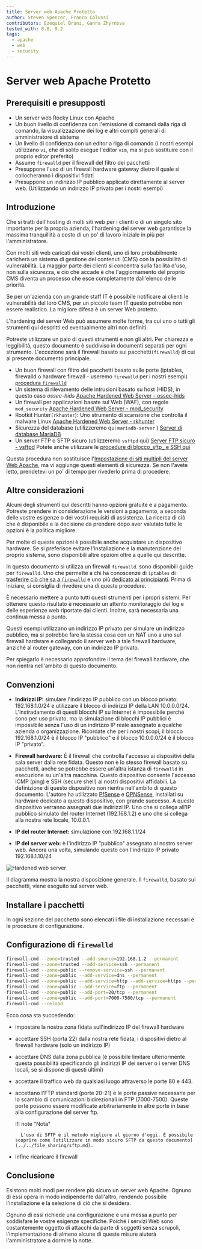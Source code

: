 ```yaml
---
title: Server web Apache Protetto
author: Steven Spencer, Franco Colussi
contributors: Ezequiel Bruni, Ganna Zhyrnova
tested_with: 8.8, 9.2
tags:
  - apache
  - web
  - security
---
```


# Server web Apache Protetto

## Prerequisiti e presupposti

* Un server web Rocky Linux con Apache
* Un buon livello di confidenza con l'emissione di comandi dalla riga di comando, la visualizzazione dei log e altri compiti generali di amministratore di sistema
* Un livello di confidenza con un editor a riga di comando (i nostri esempi utilizzano `vi`, che di solito esegue l'editor `vim`, ma si può sostituire con il proprio editor preferito)
* Assume `firewalld` per il firewall del filtro dei pacchetti
* Presuppone l'uso di un firewall hardware gateway dietro il quale si collocheranno i dispositivi fidati
* Presuppone un indirizzo IP pubblico applicato direttamente al server web. (Utilizzando un indirizzo IP privato per i nostri esempi)

## Introduzione

Che si tratti dell'hosting di molti siti web per i clienti o di un singolo sito importante per la propria azienda, l'hardening del server web garantisce la massima tranquillità a costo di un po' di lavoro iniziale in più per l'amministratore.

Con molti siti web caricati dai vostri clienti, uno di loro probabilmente caricherà un sistema di gestione dei contenuti (CMS) con la possibilità di vulnerabilità. La maggior parte dei clienti si concentra sulla facilità d'uso, non sulla sicurezza, e ciò che accade è che l'aggiornamento del proprio CMS diventa un processo che esce completamente dall'elenco delle priorità.


Se per un'azienda con un grande staff IT è possibile notificare ai clienti le vulnerabilità del loro CMS, per un piccolo team IT questo potrebbe non essere realistico. La migliore difesa è un server Web protetto.

L'hardening dei server Web può assumere molte forme, tra cui uno o tutti gli strumenti qui descritti ed eventualmente altri non definiti.

Potreste utilizzare un paio di questi strumenti e non gli altri. Per chiarezza e leggibilità, questo documento è suddiviso in documenti separati per ogni strumento. L'eccezione sarà il firewall basato sui pacchetti`(firewalld`) di cui al presente documento principale.

* Un buon firewall con filtro dei pacchetti basato sulle porte (iptables, firewalld o hardware firewall - useremo `firewalld` per i nostri esempi) <a href=“#configurazione-firewalld”>procedura `firewalld`</a>
* Un sistema di rilevamento delle intrusioni basato su host (HIDS), in questo caso _ossec-hids_ [Apache Hardened Web Server - ossec-hids](ossec-hids.md)
* Un firewall per applicazioni basate sul Web (WAF), con regole `mod_security` [Apache Hardened Web Server - mod_security](modsecurity.md)
* Rootkit Hunter`(rkhunter`): Uno strumento di scansione che controlla il malware Linux [Apache Hardened Web Server - rkhunter](rkhunter.md)
* Sicurezza del database (utilizzeremo qui `mariadb-server` ) [Server di database MariaDB](../../database/database_mariadb-server.md)
* Un server FTP o SFTP sicuro (utilizzeremo `vsftpd` qui) [Server FTP sicuro - vsftpd](../../file_sharing/secure_ftp_server_vsftpd.md) Potete anche utilizzare le [procedure di blocco_sftp_ e SSH qui](../../file_sharing/sftp.md)

Questa procedura non sostituisce l'[Impostazione di siti multipli del server Web Apache](../apache-sites-enabled.md), ma vi aggiunge questi elementi di sicurezza. Se non l'avete letto, prendetevi un po' di tempo per rivederlo prima di procedere.

## Altre considerazioni

Alcuni degli strumenti qui descritti hanno opzioni gratuite e a pagamento. Potreste prendere in considerazione le versioni a pagamento, a seconda delle vostre esigenze o dei vostri requisiti di assistenza. La ricerca di ciò che è disponibile e la decisione da prendere dopo aver valutato tutte le opzioni è la politica migliore.

Per molte di queste opzioni è possibile anche acquistare un dispositivo hardware. Se si preferisce evitare l'installazione e la manutenzione del proprio sistema, sono disponibili altre opzioni oltre a quelle qui descritte.

In questo documento si utilizza un firewall `firewalld`. sono disponibili guide per `firewalld`. Uno che permette a chi ha conoscenze di `iptables` di [trasferire ciò che sa a `firewalld`](../../security/firewalld.md) e uno più [dedicato ai principianti](../../security/firewalld-beginners.md). Prima di iniziare, si consiglia di rivedere una di queste procedure.

È necessario mettere a punto tutti questi strumenti per i propri sistemi. Per ottenere questo risultato è necessario un attento monitoraggio dei log e delle esperienze web riportate dai clienti. Inoltre, sarà necessaria una continua messa a punto.

Questi esempi utilizzano un indirizzo IP privato per simulare un indirizzo pubblico, ma si potrebbe fare la stessa cosa con un NAT uno a uno sul firewall hardware e collegando il server web a tale firewall hardware, anziché al router gateway, con un indirizzo IP privato.

Per spiegarlo è necessario approfondire il tema del firewall hardware, che non rientra nell'ambito di questo documento.

## Convenzioni

* **Indirizzi IP:** simulare l'indirizzo IP pubblico con un blocco privato: 192.168.1.0/24 e utilizzare il blocco di indirizzi IP della LAN 10.0.0.0/24. L'instradamento di questi blocchi IP su Internet è impossibile perché sono per uso privato, ma la simulazione di blocchi IP pubblici è impossibile senza l'uso di un indirizzo IP reale assegnato a qualche azienda o organizzazione. Ricordate che per i nostri scopi, il blocco 192.168.1.0/24 è il blocco IP "pubblico" e il blocco 10.0.0.0/24 è il blocco IP "privato".

* **Firewall hardware:** È il firewall che controlla l'accesso ai dispositivi della sala server dalla rete fidata. Questo non è lo stesso firewall basato su pacchetti, anche se potrebbe essere un'altra istanza di `firewalld` in esecuzione su un'altra macchina. Questo dispositivo consente l'accesso ICMP (ping) e SSH (secure shell) ai nostri dispositivi affidabili. La definizione di questo dispositivo non rientra nell'ambito di questo documento. L'autore ha utilizzato [PfSense](https://www.pfsense.org/) e [OPNSense](https://opnsense.org/), installati su hardware dedicato a questo dispositivo, con grande successo. A questo dispositivo verranno assegnati due indirizzi IP. Uno che si collega all'IP pubblico simulato del router Internet (192.168.1.2) e uno che si collega alla nostra rete locale, 10.0.0.1.
* **IP del router Internet:** simulazione con 192.168.1.1/24
* **IP del server web:** è l'indirizzo IP "pubblico" assegnato al nostro server web. Ancora una volta, simulando questo con l'indirizzo IP privato 192.168.1.10/24

![Hardened web server](images/hardened_webserver_figure1.jpeg)

Il diagramma mostra la nostra disposizione generale. Il `firewalld`, basato sui pacchetti, viene eseguito sul server web.

## Installare i pacchetti

In ogni sezione del pacchetto sono elencati i file di installazione necessari e le procedure di configurazione.

## Configurazione di `firewalld`

```bash
firewall-cmd --zone=trusted --add-source=192.168.1.2 --permanent
firewall-cmd --zone=trusted --add-service=ssh --permanent
firewall-cmd --zone=public --remove-service=ssh --permanent
firewall-cmd --zone=public --add-service=dns --permanent
firewall-cmd --zone=public --add-service=http --add-service=https --permanent
firewall-cmd --zone=public --add-service=ftp --permanent
firewall-cmd --zone=public --add-port=20/tcp --permanent
firewall-cmd --zone=public --add-port=7000-7500/tcp --permanent
firewall-cmd --reload
```

Ecco cosa sta succedendo:

* impostare la nostra zona fidata sull'indirizzo IP del firewall hardware
* accettare SSH (porta 22) dalla nostra rete fidata, i dispositivi dietro al firewall hardware (solo un indirizzo IP)
* accettare DNS dalla zona pubblica (è possibile limitare ulteriormente questa possibilità specificando gli indirizzi IP dei server o i server DNS locali, se si dispone di questi ultimi)
* accettare il traffico web da qualsiasi luogo attraverso le porte 80 e 443.
* accettano l'FTP standard (porte 20-21) e le porte passive necessarie per lo scambio di comunicazioni bidirezionali in FTP (7000-7500). Queste porte possono essere modificate arbitrariamente in altre porte in base alla configurazione del server ftp.

    !!! note "Nota"
  
        L'uso di SFTP è il metodo migliore al giorno d'oggi. È possibile scoprire come [utilizzare in modo sicuro SFTP da questo documento](../../file_sharing/sftp.md).

* infine ricaricare il firewall

## Conclusione

Esistono molti modi per rendere più sicuro un server web Apache. Ognuno di essi opera in modo indipendente dall'altro, rendendo possibile l'installazione e la selezione di ciò che si desidera.

Ognuno di essi richiede una configurazione e una messa a punto per soddisfare le vostre esigenze specifiche. Poiché i servizi Web sono costantemente oggetto di attacchi da parte di soggetti senza scrupoli, l'implementazione di almeno alcune di queste misure aiuterà l'amministratore a dormire la notte.
